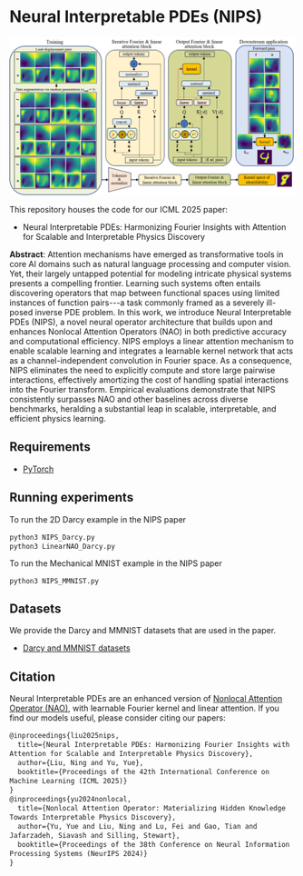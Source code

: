 # Neural Interpretable PDEs (NIPS)

![NIPS architecture.](https://github.com/ningliu-iga/neural-interpretable-pdes/blob/main/NIPS_architecture.png)

This repository houses the code for our ICML 2025 paper:
- Neural Interpretable PDEs: Harmonizing Fourier Insights with Attention for Scalable and Interpretable Physics Discovery

**Abstract**: Attention mechanisms have emerged as transformative tools in core AI domains such as natural language processing and computer vision. Yet, their largely untapped potential for modeling intricate physical systems presents a compelling frontier. Learning such systems often entails discovering operators that map between functional spaces using limited instances of function pairs---a task commonly framed as a severely ill-posed inverse PDE problem. In this work, we introduce Neural Interpretable PDEs (NIPS), a novel neural operator architecture that builds upon and enhances Nonlocal Attention Operators (NAO) in both predictive accuracy and computational efficiency. NIPS employs a linear attention mechanism to enable scalable learning and integrates a learnable kernel network that acts as a channel-independent convolution in Fourier space. As a consequence, NIPS eliminates the need to explicitly compute and store large pairwise interactions, effectively amortizing the cost of handling spatial interactions into the Fourier transform. Empirical evaluations demonstrate that NIPS consistently surpasses NAO and other baselines across diverse benchmarks, heralding a substantial leap in scalable, interpretable, and efficient physics learning.

## Requirements
- [PyTorch](https://pytorch.org/)


## Running experiments
To run the 2D Darcy example in the NIPS paper
```
python3 NIPS_Darcy.py
python3 LinearNAO_Darcy.py
```
To run the Mechanical MNIST example in the NIPS paper
```
python3 NIPS_MMNIST.py
```
## Datasets
We provide the Darcy and MMNIST datasets that are used in the paper.

- [Darcy and MMNIST datasets](https://drive.google.com/drive/folders/1-HA5uPMBHEH96sRcdzKaF7dyn8KQv8kG?usp=sharing)

## Citation
Neural Interpretable PDEs are an enhanced version of [Nonlocal Attention Operator (NAO)](https://proceedings.neurips.cc/paper_files/paper/2024/hash/ce5b4f79f4752b7f8e983a80ebcd9c7a-Abstract-Conference.html), with learnable Fourier kernel and linear attention. If you find our models useful, please consider citing our papers:
```
@inproceedings{liu2025nips,
  title={Neural Interpretable PDEs: Harmonizing Fourier Insights with Attention for Scalable and Interpretable Physics Discovery},
  author={Liu, Ning and Yu, Yue},
  booktitle={Proceedings of the 42th International Conference on Machine Learning (ICML 2025)}
}
@inproceedings{yu2024nonlocal,
  title={Nonlocal Attention Operator: Materializing Hidden Knowledge Towards Interpretable Physics Discovery},
  author={Yu, Yue and Liu, Ning and Lu, Fei and Gao, Tian and Jafarzadeh, Siavash and Silling, Stewart},
  booktitle={Proceedings of the 38th Conference on Neural Information Processing Systems (NeurIPS 2024)}
}
```
